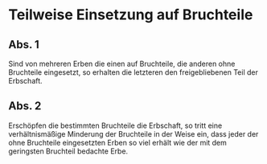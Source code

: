 # Teilweise Einsetzung auf Bruchteile



## Abs. 1

 Sind von mehreren Erben die einen auf Bruchteile, die anderen ohne Bruchteile eingesetzt, so erhalten die letzteren den freigebliebenen Teil der Erbschaft.

## Abs. 2

 Erschöpfen die bestimmten Bruchteile die Erbschaft, so tritt eine verhältnismäßige Minderung der Bruchteile in der Weise ein, dass jeder der ohne Bruchteile eingesetzten Erben so viel erhält wie der mit dem geringsten Bruchteil bedachte Erbe. 

